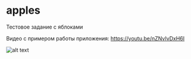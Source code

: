# apples
Тестовое задание с яблоками

Видео с примером работы приложения:
https://youtu.be/nZNvIvDxH6I

![alt text](screenshot.png "applesApp")
